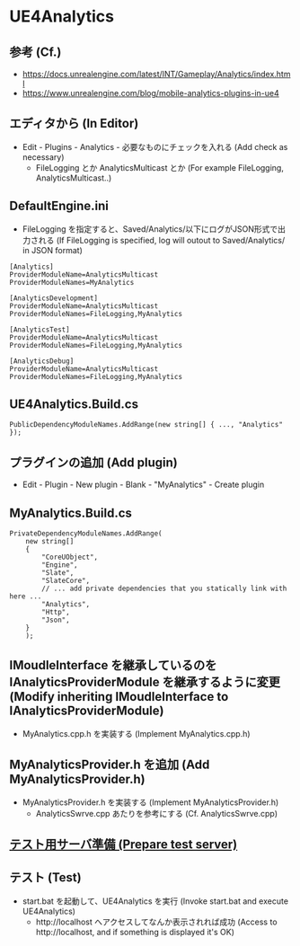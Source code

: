 # UE4Analytics

## 参考 (Cf.)
* https://docs.unrealengine.com/latest/INT/Gameplay/Analytics/index.html
* https://www.unrealengine.com/blog/mobile-analytics-plugins-in-ue4

## エディタから (In Editor)
* Edit - Plugins - Analytics - 必要なものにチェックを入れる (Add check as necessary)
    * FileLogging とか AnalyticsMulticast とか (For example FileLogging, AnalyticsMulticast..)

## DefaultEngine.ini
* FileLogging を指定すると、Saved/Analytics/以下にログがJSON形式で出力される (If FileLogging is specified, log will outout to Saved/Analytics/ in JSON format)
~~~
[Analytics]
ProviderModuleName=AnalyticsMulticast
ProviderModuleNames=MyAnalytics

[AnalyticsDevelopment]
ProviderModuleName=AnalyticsMulticast
ProviderModuleNames=FileLogging,MyAnalytics

[AnalyticsTest]
ProviderModuleName=AnalyticsMulticast
ProviderModuleNames=FileLogging,MyAnalytics

[AnalyticsDebug]
ProviderModuleName=AnalyticsMulticast
ProviderModuleNames=FileLogging,MyAnalytics
~~~

## UE4Analytics.Build.cs
~~~
PublicDependencyModuleNames.AddRange(new string[] { ..., "Analytics" });
~~~

## プラグインの追加 (Add plugin)
* Edit - Plugin - New plugin - Blank - "MyAnalytics" - Create plugin

## MyAnalytics.Build.cs
~~~
PrivateDependencyModuleNames.AddRange(
    new string[]
    {
        "CoreUObject",
        "Engine",
        "Slate",
        "SlateCore",
        // ... add private dependencies that you statically link with here ...	
        "Analytics",
        "Http",
        "Json",
    }
    );
~~~

## IMoudleInterface を継承しているのを IAnalyticsProviderModule を継承するように変更 (Modify inheriting IMoudleInterface to IAnalyticsProviderModule)
* MyAnalytics.cpp.h を実装する (Implement MyAnalytics.cpp.h)

## MyAnalyticsProvider.h を追加 (Add MyAnalyticsProvider.h)
* MyAnalyticsProvider.h を実装する (Implement MyAnalyticsProvider.h)
    * AnalyticsSwrve.cpp あたりを参考にする (Cf. AnalyticsSwrve.cpp)

## [テスト用サーバ準備 (Prepare test server)](https://github.com/horinoh/UE4Analytics/tree/master/Document/Server)

## テスト (Test)
* start.bat を起動して、UE4Analytics を実行 (Invoke start.bat and execute UE4Analytics)
	* http://localhost へアクセスしてなんか表示されれば成功 (Access to http://localhost, and if something is displayed it's OK)